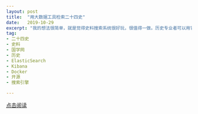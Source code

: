 ```yaml
---
layout: post
title:  "用大数据工具检索二十四史"
date:   2019-10-29
excerpt: "我的想法很简单，就是觉得史料搜索系统很好玩，很值得一做。历史专业者可以用它做学术研究，历史爱好者们可以在上面随便搜索看。"
tag:
- 二十四史
- 史料
- 国学网
- 历史
- ElasticSearch
- Kibana
- Docker
- 开源
- 搜索引擎

---
```


<a href="https://zhuanlan.zhihu.com/p/86392221" target="_blank">点击阅读</a>